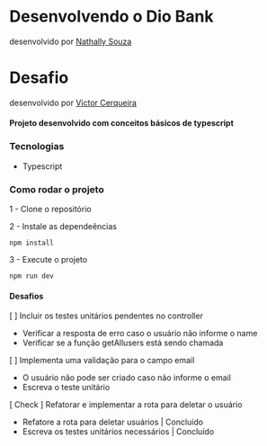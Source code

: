 # Desenvolvendo o Dio Bank
desenvolvido por [Nathally Souza](https://github.com/nathyts)

# Desafio
desenvolvido por [Victor Cerqueira](https://github.com/brenaki)

#### Projeto desenvolvido com conceitos básicos de typescript

### Tecnologias
- Typescript

### Como rodar o projeto

1 - Clone o repositório

2 - Instale as dependeências
    
    npm install

3 - Execute o projeto

    npm run dev

#### Desafios
[ ] Incluir os testes unitários pendentes no controller
  - Verificar a resposta de erro caso o usuário não informe o name
  - Verificar se a função getAllusers está sendo chamada

[ ] Implementa uma validação para o campo email
  - O usuário nâo pode ser criado caso não informe o email
  - Escreva o teste unitário

[ Check ] Refatorar e implementar a rota para deletar o usuário
  - Refatore a rota para deletar usuários | Concluído
  - Escreva os testes unitários necessários | Concluído
